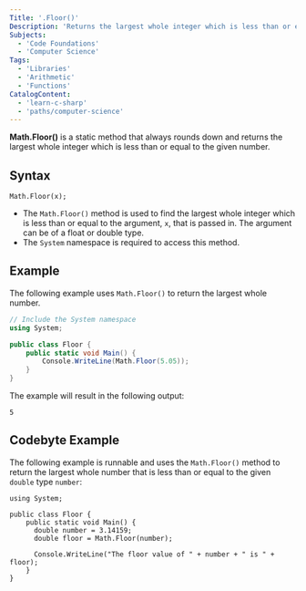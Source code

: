 ```yaml
---
Title: '.Floor()'
Description: 'Returns the largest whole integer which is less than or equal to the given number.'
Subjects:
  - 'Code Foundations'
  - 'Computer Science'
Tags:
  - 'Libraries'
  - 'Arithmetic'
  - 'Functions'
CatalogContent:
  - 'learn-c-sharp'
  - 'paths/computer-science'
---
```


**Math.Floor()** is a static method that always rounds down and returns the largest whole integer which is less than or equal to the given number.

## Syntax

```pseudo
Math.Floor(x);
```

- The `Math.Floor()` method is used to find the largest whole integer which is less than or equal to the argument, `x`, that is passed in. The argument can be of a float or double type.
- The `System` namespace is required to access this method.

## Example

The following example uses `Math.Floor()` to return the largest whole number.

```cs
// Include the System namespace
using System;

public class Floor {
    public static void Main() {
        Console.WriteLine(Math.Floor(5.05));
    }
}
```

The example will result in the following output:

```shell
5
```

## Codebyte Example

The following example is runnable and uses the `Math.Floor()` method to return the largest whole number that is less than or equal to the given `double` type `number`:

```codebyte/csharp
using System;

public class Floor {
    public static void Main() {
      double number = 3.14159;
      double floor = Math.Floor(number);

      Console.WriteLine("The floor value of " + number + " is " + floor);
    }
}
```
